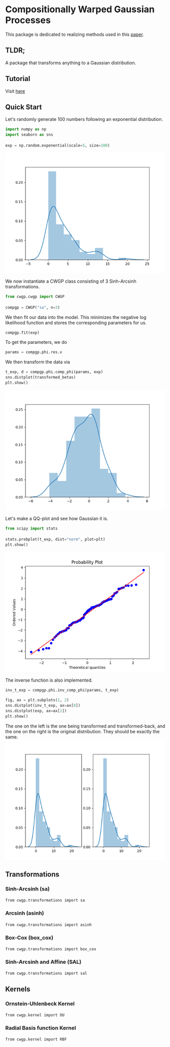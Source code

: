 # Compositionally Warped Gaussian Processes
This package is dedicated to realizing methods used in this [paper](https://arxiv.org/abs/1906.09665).


## TLDR;
A package that transforms anything to a Gaussian distribution.

## Tutorial

Visit [here](./examples/cwgp_beta.ipynb)


## Quick Start

Let's randomly generate 100 numbers following an exponential distribution.
``` python
import numpy as np
import seaborn as sns

exp = np.random.exponential(scale=5, size=100)
```
![](./images/1.png)

We now instantiate a CWGP class consisting of 3 Sinh-Arcsinh transformations. 
``` python
from cwgp.cwgp import CWGP

compgp = CWGP("sa", n=3)
```

We then fit our data into the model. This minimizes the negative log likelihood function and stores the corresponding parameters for us.
``` python
compgp.fit(exp)
```

To get the parameters, we do
``` python
params = compgp.phi.res.x
```

We then transform the data via

``` python
t_exp, d = compgp.phi.comp_phi(params, exp)
sns.distplot(transformed_betas)
plt.show()
```
![](./images/2.png)

Let's make a QQ-plot and see how Gaussian it is.
``` python
from scipy import stats

stats.probplot(t_exp, dist="norm", plot=plt)
plt.show()
```
![](./images/3.png)

The inverse function is also implemented.
``` python
inv_t_exp = compgp.phi.inv_comp_phi(params, t_exp)
```

``` python
fig, ax = plt.subplots(1, 2)
sns.distplot(inv_t_exp, ax=ax[0])
sns.distplot(exp, ax=ax[1])
plt.show()
```

The one on the left is the one being transformed and transformed-back, and the one on the right is the original distribution.
They should be exactly the same.  
![](./images/4.png)

## Transformations

### Sinh-Arcsinh (sa)

`from cwgp.transformations import sa`

### Arcsinh (asinh)

`from cwgp.transformations import asinh`

### Box-Cox (box_cox)

`from cwgp.transformations import box_cox`

### Sinh-Arcsinh and Affine (SAL)

`from cwgp.transformations import sal`

## Kernels

### Ornstein-Uhlenbeck Kernel

`from cwgp.kernel import OU`

### Radial Basis function Kernel

`from cwgp.kernel import RBF`
